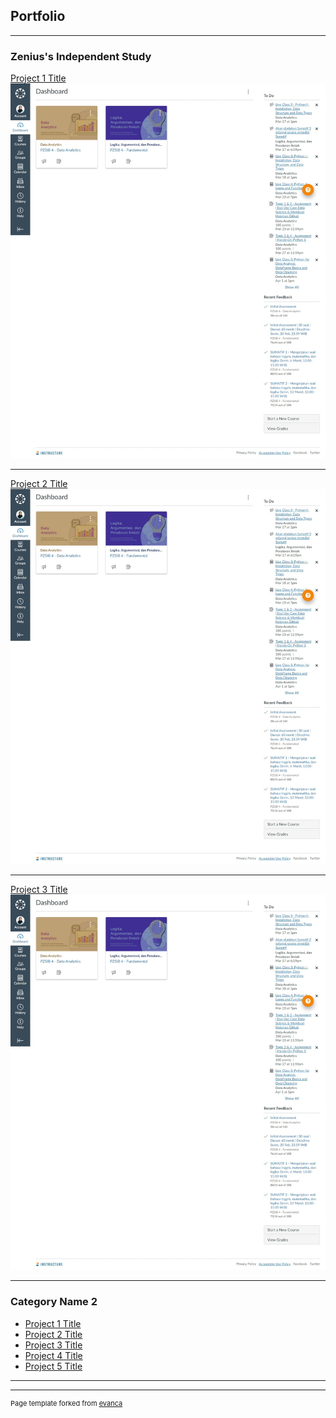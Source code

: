 ## Portfolio

---

### Zenius's Independent Study 

[Project 1 Title](/sample_page)
<img src="images/dummy pzsib.jpeg?raw=true"/>

---
[Project 2 Title](/pdf/sample_presentation.pdf)
<img src="images/dummy pzsib.jpeg?raw=true"/>

---
[Project 3 Title](http://example.com/)
<img src="images/dummy pzsib.jpeg?raw=true"/>

---

### Category Name 2

- [Project 1 Title](http://example.com/)
- [Project 2 Title](http://example.com/)
- [Project 3 Title](http://example.com/)
- [Project 4 Title](http://example.com/)
- [Project 5 Title](http://example.com/)

---




---
<p style="font-size:11px">Page template forked from <a href="https://github.com/evanca/quick-portfolio">evanca</a></p>
<!-- Remove above link if you don't want to attibute -->
